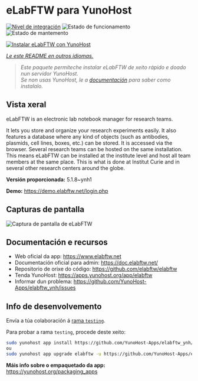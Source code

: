<!--
NOTA: Este README foi creado automáticamente por <https://github.com/YunoHost/apps/tree/master/tools/readme_generator>
NON debe editarse manualmente.
-->

# eLabFTW para YunoHost

[![Nivel de integración](https://dash.yunohost.org/integration/elabftw.svg)](https://ci-apps.yunohost.org/ci/apps/elabftw/) ![Estado de funcionamento](https://ci-apps.yunohost.org/ci/badges/elabftw.status.svg) ![Estado de mantemento](https://ci-apps.yunohost.org/ci/badges/elabftw.maintain.svg)

[![Instalar eLabFTW con YunoHost](https://install-app.yunohost.org/install-with-yunohost.svg)](https://install-app.yunohost.org/?app=elabftw)

*[Le este README en outros idiomas.](./ALL_README.md)*

> *Este paquete permíteche instalar eLabFTW de xeito rápido e doado nun servidor YunoHost.*  
> *Se non usas YunoHost, le a [documentación](https://yunohost.org/install) para saber como instalalo.*

## Vista xeral

eLabFTW is an electronic lab notebook manager for research teams.

It lets you store and organize your research experiments easily. It also features a database where any kind of objects (such as antibodies, plasmids, cell lines, boxes, etc.) can be stored. It is accessed via the browser. Several research teams can be hosted on the same installation. This means eLabFTW can be installed at the institute level and host all team members at the same place. This is what is done at Institut Curie and in several other research centers around the globe.

**Versión proporcionada:** 5.1.8~ynh1

**Demo:** <https://demo.elabftw.net/login.php>

## Capturas de pantalla

![Captura de pantalla de eLabFTW](./doc/screenshots/screen-1.jpg)

## Documentación e recursos

- Web oficial da app: <https://www.elabftw.net>
- Documentación oficial para admin: <https://doc.elabftw.net/>
- Repositorio de orixe do código: <https://github.com/elabftw/elabftw>
- Tenda YunoHost: <https://apps.yunohost.org/app/elabftw>
- Informar dun problema: <https://github.com/YunoHost-Apps/elabftw_ynh/issues>

## Info de desenvolvemento

Envía a túa colaboración á [rama `testing`](https://github.com/YunoHost-Apps/elabftw_ynh/tree/testing).

Para probar a rama `testing`, procede deste xeito:

```bash
sudo yunohost app install https://github.com/YunoHost-Apps/elabftw_ynh/tree/testing --debug
ou
sudo yunohost app upgrade elabftw -u https://github.com/YunoHost-Apps/elabftw_ynh/tree/testing --debug
```

**Máis info sobre o empaquetado da app:** <https://yunohost.org/packaging_apps>

